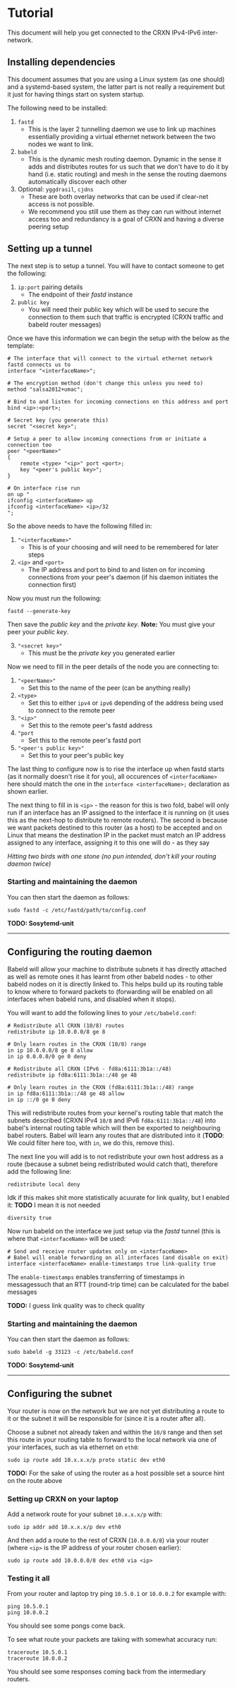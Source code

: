 # Tutorial

This document will help you get connected to the CRXN IPv4-IPv6 inter-network.

## Installing dependencies

This document assumes that you are using a Linux system (as one should) and a systemd-based system, the latter part is not really a requirement but it just for having things start on system startup.

The following need to be installed:

1. `fastd`
	* This is the layer 2 tunnelling daemon we use to link up machines essentially providing a virtual ethernet network between the two nodes we want to link.
2. `babeld`
	* This is the dynamic mesh routing daemon. Dynamic in the sense it adds and distributes routes for us such that we don't have to do it by hand (i.e. static routing) and mesh in the sense the routing daemons automatically discover each other
3. Optional: `yggdrasil`, `cjdns`
	* These are both overlay networks that can be used if clear-net access is not possible.
	* We recommend you still use them as they can run without internet access too and redundancy is a goal of CRXN and having a diverse peering setup

## Setting up a tunnel

The next step is to setup a tunnel. You will have to contact someone to get the following:

1. `ip:port` pairing details
	* The endpoint of their *fastd* instance
2. `public key`
	* You will need their public key which will be used to secure the connection to them such that traffic is encrypted (CRXN traffic and babeld router messages)

Once we have this information we can begin the setup with the below as the template:

```
# The interface that will connect to the virtual ethernet network fastd connects us to
interface "<interfaceName>";

# The encryption method (don't change this unless you need to)
method "salsa2012+umac";

# Bind to and listen for incoming connections on this address and port
bind <ip>:<port>;

# Secret key (you generate this)
secret "<secret key>";

# Setup a peer to allow incoming connections from or initiate a connection too
peer "<peerName>"
{
	remote <type> "<ip>" port <port>;
	key "<peer's public key>";
}

# On interface rise run
on up "
ifconfig <interfaceName> up
ifconfig <interfaceName> <ip>/32
";
```

So the above needs to have the following filled in:

1. `"<interfaceName>"`
	* This is of your choosing and will need to be remembered for later steps
2. `<ip>` and `<port>`
	* The IP address and port to bind to and listen on for incoming connections from your peer's daemon (if his daemon initiates the connection first)

Now you must run the following:

```
fastd --generate-key
```

Then save the *public key* and the *private key*. **Note:** You must give your peer your *public key*.

3. `"<secret key>"`
	* This must be the *private key* you generated earlier


Now we need to fill in the peer details of the node you are connecting to:

1. `"<peerName>"`
	* Set this to the name of the peer (can be anything really)
2. `<type>`
	* Set this to either `ipv4` or `ipv6` depending of the address being used to connect to the remote peer
3. `"<ip>"`
	* Set this to the remote peer's fastd address
4. `"port`
	* Set this to the remote peer's fastd port
5. `"<peer's public key>"`
	* Set this to your peer's public key

The last thing to configure now is to rise the interface up when fastd starts (as it normally doesn't rise it for you), all occurences of `<interfaceName>` here should match the one in the `interface <interfaceName>;` declaration as shown earlier.

The next thing to fill in is `<ip>` - the reason for this is two fold, babel will only run if an interface has an IP assigned to the interface it is running on (it uses this as the next-hop to distribute to remote routers). The second is because we want packets destined to this router (as a host) to be accepted and on Linux that means the destination IP in the packet must match an IP address assigned to any interface, assigning it to this one will do - as they say

*Hitting two birds with one stone (no pun intended, don't kill your routing daemon twice)*

### Starting and maintaining the daemon

You can then start the daemon as follows:

```
sudo fastd -c /etc/fastd/path/to/config.conf
```

**TODO: Sosytemd-unit**

---

## Configuring the routing daemon

Babeld will allow your machine to distribute subnets it has directly attached as well as remote ones it has learnt from other babeld nodes - to other babeld nodes on it is directly linked to. This helps build up its routing table to know where to forward packets to (forwarding will be enabled on all interfaces when babeld runs, and disabled when it stops).

You will want to add the following lines to your `/etc/babeld.conf`:

```
# Redistribute all CRXN (10/8) routes
redistribute ip 10.0.0.0/8 ge 8

# Only learn routes in the CRXN (10/8) range
in ip 10.0.0.0/8 ge 8 allow
in ip 0.0.0.0/0	ge 0 deny

# Redistribute all CRXN (IPv6 - fd8a:6111:3b1a::/48)
redistribute ip fd8a:6111:3b1a::/48 ge 48

# Only learn routes in the CRXN (fd8a:6111:3b1a::/48) range
in ip fd8a:6111:3b1a::/48 ge 48	allow
in ip ::/0 ge 0 deny
```

This will redistribute routes from your kernel's routing table that match the subnets described (CRXN IPv4 `10/8` and IPv6 `fd8a:6111:3b1a::/48`) into babel's internal routing table which will then be exported to neighbouring babel routers. Babel will learn any routes that are distributed into it (**TODO**: We could filter here too, with `in`, we do this, remove this).

The next line you will add is to not redistribute your own host address as a route (because a subnet being redistributed would catch that), therefore add the following line:

```
redistribute local deny
```

Idk if this makes shit more statistically acuurate for link quality, but I enabled it:
**TODO** I mean it is not needed

```
diversity true
```

Now run babeld on the interface we just setup via the *fastd* tunnel (this is where that `<interfaceName>` will be used:

```
# Send and receive router updates only on <interfaceName>
# Babel will enable forwarding on all interfaces (and disable on exit)
interface <interfaceName> enable-timestamps true link-quality true
```

The `enable-timestamps` enables transferring of timestamps in messagessuch that an RTT (round-trip time) can be calculated for the babel messages

**TODO:** I guess link quality was to check quality

### Starting and maintaining the daemon

You can then start the daemon as follows:

```
sudo babeld -g 33123 -c /etc/babeld.conf
```

**TODO: Sosytemd-unit**

---

## Configuring the subnet

Your router is now on the network but we are not yet distributing a route to it or the subnet it will be responsible for (since it is a router after all).

Choose a subnet not already taken and within the `10/8` range and then set this route in your routing table to forward to the local network via one of your interfaces, such as via ethernet on `eth0`:

```
sudo ip route add 10.x.x.x/p proto static dev eth0
```

**TODO:** For the sake of using the router as a host possible set a source hint on the route above

### Setting up CRXN on your laptop

Add a network route for your subnet `10.x.x.x/p` with:

```
sudo ip addr add 10.x.x.x/p dev eth0
```

And then add a route to the rest of CRXN (`10.0.0.0/8`) via your router (where `<ip>` is the IP address of your router chosen earlier):

```
sudo ip route add 10.0.0.0/8 dev eth0 via <ip>
```

### Testing it all

From your router and laptop try ping `10.5.0.1` or `10.0.0.2` for example with:

```
ping 10.5.0.1
ping 10.0.0.2
```

You should see some pongs come back.

To see what route your packets are taking with somewhat accuracy run:

```
traceroute 10.5.0.1
traceroute 10.0.0.2
```

You should see some responses coming back from the intermediary routers.
